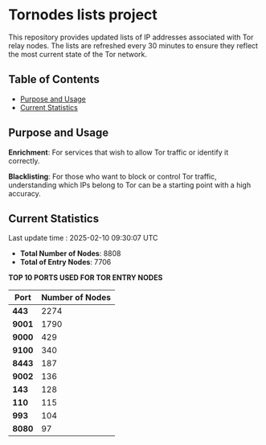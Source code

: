 # Tornodes lists project

This repository provides updated lists of IP addresses associated with Tor relay nodes. The lists are refreshed every 30 minutes to ensure they reflect the most current state of the Tor network.

## Table of Contents

- [Purpose and Usage](#purpose-and-usage)
- [Current Statistics](#current-statistics)


## Purpose and Usage

**Enrichment**: For services that wish to allow Tor traffic or identify it correctly.

**Blacklisting**: For those who want to block or control Tor traffic, understanding which IPs belong to Tor can be a starting point with a high accuracy.

## Current Statistics

Last update time : 2025-02-10 09:30:07 UTC

- **Total Number of Nodes**: 8808
- **Total of Entry Nodes**: 7706

**TOP 10 PORTS USED FOR TOR ENTRY NODES**

| **Port** | **Number of Nodes** |
|------|-----------------|
| **443**   | 2274  |
| **9001**   | 1790  |
| **9000**   | 429  |
| **9100**   | 340  |
| **8443**   | 187  |
| **9002**   | 136  |
| **143**   | 128  |
| **110**   | 115  |
| **993**   | 104  |
| **8080**   | 97  |

